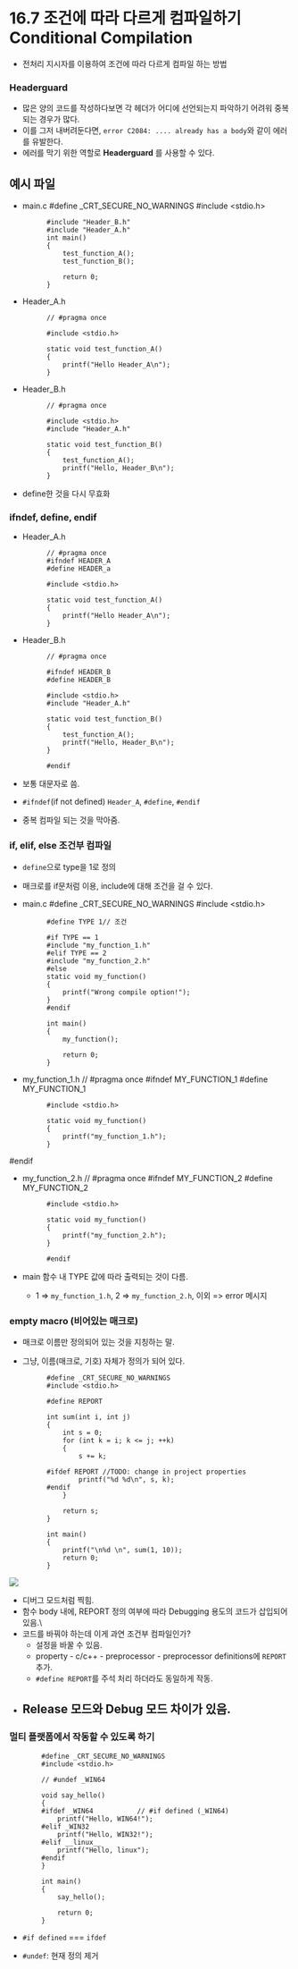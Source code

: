 # 16.7 조건에 따라 다르게 컴파일하기 Conditional Compilation
* 전처리 지시자를 이용하여 조건에 따라 다르게 컴파일 하는 방법

### Headerguard
* 많은 양의 코드를 작성하다보면 각 헤더가 어디에 선언되는지 파악하기 어려워 중복되는 경우가 많다.
* 이를 그저 내버려둔다면, `error C2084: .... already has a body`와 같이 에러를 유발한다.
* 에러를 막기 위한 역할로 __Headerguard__ 를 사용할 수 있다.

## 예시 파일

* main.c
            #define _CRT_SECURE_NO_WARNINGS
            #include <stdio.h>

            #include "Header_B.h"
            #include "Header_A.h"
            int main()
            {
                test_function_A();
                test_function_B();

                return 0;
            } 

* Header_A.h

            // #pragma once

            #include <stdio.h>

            static void test_function_A()
            {
                printf("Hello Header_A\n");
            }

* Header_B.h

            // #pragma once

            #include <stdio.h>
            #include "Header_A.h"

            static void test_function_B()
            {
                test_function_A();
                printf("Hello, Header_B\n");
            }

* define한 것을 다시 무효화
 

### ifndef, define, endif
* Header_A.h

            // #pragma once
            #ifndef HEADER_A
            #define HEADER_a

            #include <stdio.h>

            static void test_function_A()
            {
                printf("Hello Header_A\n");
            }

* Header_B.h

            // #pragma once

            #ifndef HEADER_B
            #define HEADER_B

            #include <stdio.h>
            #include "Header_A.h"

            static void test_function_B()
            {
                test_function_A();
                printf("Hello, Header_B\n");
            }

            #endif

            
* 보통 대문자로 씀.
* `#ifndef`(if not defined) `Header_A`, `#define`, `#endif`
* 중복 컴파일 되는 것을 막아줌.

### if, elif, else 조건부 컴파일
* `define`으로 type을 1로 정의
* 매크로를 if문처럼 이용, include에 대해 조건을 걸 수 있다.

* main.c
            #define _CRT_SECURE_NO_WARNINGS
            #include <stdio.h>

            #define TYPE 1// 조건

            #if TYPE == 1
            #include "my_function_1.h"
            #elif TYPE == 2	
            #include "my_function_2.h"
            #else
            static void my_function()
            {
                printf("Wrong compile option!");
            }
            #endif

            int main()
            {
                my_function();

                return 0;
            } 

* my_function_1.h
            // #pragma once
            #ifndef MY_FUNCTION_1
            #define MY_FUNCTION_1

            #include <stdio.h>

            static void my_function()
            {
                printf("my_function_1.h");
            }

#endif

* my_function_2.h
            // #pragma once
            #ifndef MY_FUNCTION_2
            #define MY_FUNCTION_2

            #include <stdio.h>

            static void my_function()
            {
                printf("my_function_2.h");
            }

            #endif

* main 함수 내 TYPE 값에 따라 출력되는 것이 다름.
    - 1 => `my_function_1.h`, 2 => `my_function_2.h`, 이외 => error 메시지

### empty macro (비어있는 매크로)
* 매크로 이름만 정의되어 있는 것을 지칭하는 말.
* 그냥, 이름(매크로, 기호) 자체가 정의가 되어 있다.

            #define _CRT_SECURE_NO_WARNINGS
            #include <stdio.h>

            #define REPORT

            int sum(int i, int j)
            {
                int s = 0;
                for (int k = i; k <= j; ++k)
                {
                    s += k;

            #ifdef REPORT //TODO: change in project properties
                    printf("%d %d\n", s, k);
            #endif
                }

                return s;
            }

            int main()
            {
                printf("\n%d \n", sum(1, 10));
                return 0;
            } 
<img src="https://github.com/uber9ma/following_C/blob/master/images/chapter16/pre10.png?raw=true">

* 디버그 모드처럼 찍힘.
* 함수 body 내에, REPORT 정의 여부에 따라 Debugging 용도의 코드가 삽입되어 있음.\
* 코드를 바꿔야 하는데 이게 과연 조건부 컴파일인가?
    - 설정을 바꿀 수 있음.
    - property - c/c++ - preprocessor - preprocessor definitions에 `REPORT` 추가.
    - `#define REPORT`를 주석 처리 하더라도 동일하게 작동.
* Release 모드와 Debug 모드 차이가 있음.
    - 
### 멀티 플랫폼에서 작동할 수 있도록 하기

            #define _CRT_SECURE_NO_WARNINGS
            #include <stdio.h>

            // #undef _WIN64

            void say_hello()
            {
            #ifdef _WIN64			// #if defined (_WIN64)
                printf("Hello, WIN64!");
            #elif _WIN32
                printf("Hello, WIN32!");
            #elif __linux__
                printf("Hello, linux");
            #endif
            }

            int main()
            {
                say_hello();

                return 0;
            }

* `#if defined` === `ifdef`

* `#undef`: 현재 정의 제거
